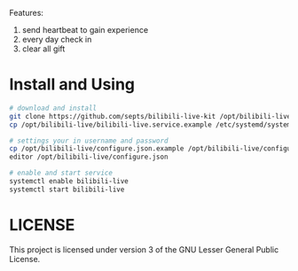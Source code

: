Features:

1. send heartbeat to gain experience
2. every day check in
3. clear all gift

# Install and Using
```bash
# download and install
git clone https://github.com/septs/bilibili-live-kit /opt/bilibili-live
cp /opt/bilibili-live/bilibili-live.service.example /etc/systemd/system/bilibili-live.service

# settings your in username and password
cp /opt/bilibili-live/configure.json.example /opt/bilibili-live/configure.json
editor /opt/bilibili-live/configure.json

# enable and start service
systemctl enable bilibili-live
systemctl start bilibili-live
```

# LICENSE
This project is licensed under version 3 of the GNU Lesser General Public License.
